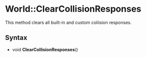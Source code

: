 # World::ClearCollisionResponses

This method clears all built-in and custom coliision responses.

## Syntax

- void **ClearCollisionResponses**()
